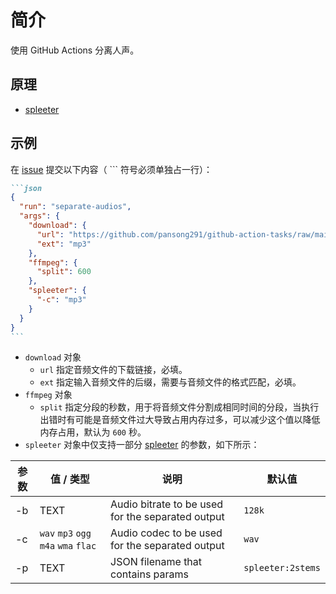 # 简介

使用 GitHub Actions 分离人声。

## 原理

- [spleeter](https://github.com/deezer/spleeter/)

## 示例
在 [issue](https://github.com/pansong291/github-action-tasks/issues) 提交以下内容（ ``` 符号必须单独占一行）：
````markdown
```json
{
  "run": "separate-audios",
  "args": {
    "download": {
      "url": "https://github.com/pansong291/github-action-tasks/raw/main/test/west-world.mp3",
      "ext": "mp3"
    },
    "ffmpeg": {
      "split": 600
    },
    "spleeter": {
      "-c": "mp3"
    }
  }
}
```
````

- `download` 对象
  - `url` 指定音频文件的下载链接，必填。
  - `ext` 指定输入音频文件的后缀，需要与音频文件的格式匹配，必填。
- `ffmpeg` 对象
  - `split` 指定分段的秒数，用于将音频文件分割成相同时间的分段，当执行出错时有可能是音频文件过大导致占用内存过多，可以减少这个值以降低内存占用，默认为 `600` 秒。
- `spleeter` 对象中仅支持一部分 [spleeter](https://github.com/deezer/spleeter/) 的参数，如下所示：

| 参数 | 值 / 类型 | 说明 | 默认值 |
| ---- | ---- | ---- | ---- |
| -b | TEXT | Audio bitrate to be used for the separated output | `128k` |
| -c | `wav` `mp3` `ogg` `m4a` `wma` `flac` | Audio codec to be used for the separated output | `wav` |
| -p | TEXT | JSON filename that contains params | `spleeter:2stems` |
